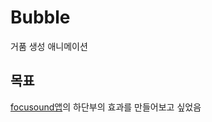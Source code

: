 # Bubble
거품 생성 애니메이션

## 목표
[focusound앱](https://apps.apple.com/kr/app/focusound/id1271686722?l=en)의 하단부의 효과를 만들어보고 싶었음
